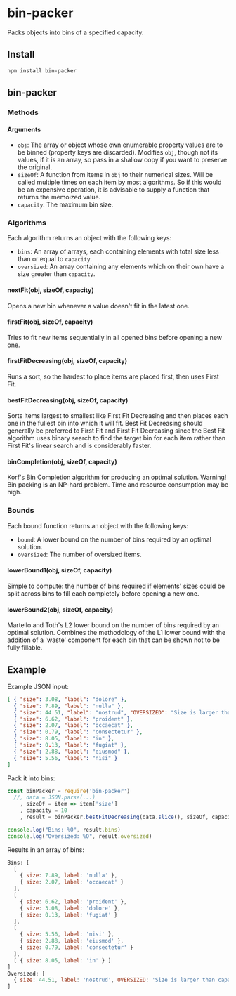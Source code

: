 # bin-packer

Packs objects into bins of a specified capacity.

## Install

```bash
npm install bin-packer
```

## bin-packer

### Methods

#### Arguments
- `obj`: The array or object whose own enumerable property values are to be binned (property keys are discarded). Modifies `obj`, though not its values, if it is an array, so pass in a shallow copy if you want to preserve the original.
- `sizeOf`: A function from items in `obj` to their numerical sizes. Will be called multiple times on each item by most algorithms. So if this would be an expensive operation, it is advisable to supply a function that returns the memoized value.
- `capacity`: The maximum bin size.

### Algorithms
Each algorithm returns an object with the following keys:
- `bins`: An array of arrays, each containing elements with total size less than or equal to `capacity`.
- `oversized`: An array containing any elements which on their own have a size greater than `capacity`.

#### nextFit(obj, sizeOf, capacity)
Opens a new bin whenever a value doesn't fit in the latest one.

#### firstFit(obj, sizeOf, capacity)
Tries to fit new items sequentially in all opened bins before opening a new one.

#### firstFitDecreasing(obj, sizeOf, capacity)
Runs a sort, so the hardest to place items are placed first, then uses First Fit.

#### bestFitDecreasing(obj, sizeOf, capacity)
Sorts items largest to smallest like First Fit Decreasing and then places each one in the fullest bin into which it will fit. Best Fit Decreasing should generally be preferred to First Fit and First Fit Decreasing since the Best Fit algorithm uses binary search to find the target bin for each item rather than First Fit's linear search and is considerably faster.

#### binCompletion(obj, sizeOf, capacity)
Korf's Bin Completion algorithm for producing an optimal solution. Warning! Bin packing is an NP-hard problem. Time and resource consumption may be high.

### Bounds
Each bound function returns an object with the following keys:
- `bound`: A lower bound on the number of bins required by an optimal solution.
- `oversized`: The number of oversized items.

#### lowerBound1(obj, sizeOf, capacity)
Simple to compute: the number of bins required if elements' sizes could be split across bins to fill each completely before opening a new one.

#### lowerBound2(obj, sizeOf, capacity)
Martello and Toth's L2 lower bound on the number of bins required by an optimal solution. Combines the methodology of the L1 lower bound with the addition of a 'waste' component for each bin that can be shown not to be fully fillable.

## Example
Example JSON input:
```json
[ { "size": 3.08, "label": "dolore" },
  { "size": 7.89, "label": "nulla" },
  { "size": 44.51, "label": "nostrud", "OVERSIZED": "Size is larger than capacity." },
  { "size": 6.62, "label": "proident" },
  { "size": 2.07, "label": "occaecat" },
  { "size": 0.79, "label": "consectetur" },
  { "size": 8.05, "label": "in" },
  { "size": 0.13, "label": "fugiat" },
  { "size": 2.88, "label": "eiusmod" },
  { "size": 5.56, "label": "nisi" }
]
```
Pack it into bins:
```js
const binPacker = require('bin-packer')
  //, data = JSON.parse(...)
    , sizeOf = item => item['size']
    , capacity = 10
    , result = binPacker.bestFitDecreasing(data.slice(), sizeOf, capacity)

console.log("Bins: %O", result.bins)
console.log("Oversized: %O", result.oversized)
```
Results in an array of bins:
```js
Bins: [
  [
    { size: 7.89, label: 'nulla' },
    { size: 2.07, label: 'occaecat' }
  ],
  [
    { size: 6.62, label: 'proident' },
    { size: 3.08, label: 'dolore' },
    { size: 0.13, label: 'fugiat' }
  ],
  [
    { size: 5.56, label: 'nisi' },
    { size: 2.88, label: 'eiusmod' },
    { size: 0.79, label: 'consectetur' }
  ],
  [ { size: 8.05, label: 'in' } ]
]
Oversized: [
  { size: 44.51, label: 'nostrud', OVERSIZED: 'Size is larger than capacity.' }
]
```
